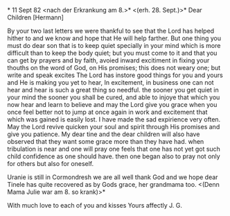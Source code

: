  <Montag Calw>* 11 Sept 82
 <nach der Erkrankung am 8.>*
 <(erh. 28. Sept.)>*
Dear Children [Hermann]

By your two last letters we were thankful to see that the Lord has helped hither to and we know and hope that He will help farther. But one thing you must do dear son that is to keep quiet specially in your mind which is more difficult than to keep the body quiet; but you must come to it and that you can get by prayers and by faith, avoied inward excitiment in fixing your thouths on the word of God, on His promises; this does not weary one; but write and speak excites The Lord has instore good things for you and yours and He is making you yet to hear, In excitement, in business one can not hear and hear is such a great thing so needful. the sooner you get quiet in your mind the sooner you shall be cured, and able to injoye that which you now hear and learn to believe and may the Lord give you grace when you once feel better not to jump at once again in work and excitement that which was gained is easily lost. I have made the sad expirience very often. May the Lord revive quicken your soul and spirit through His promises and give you patience. My dear tine and the dear children will also have observed that they want some grace more than they have had. when tribulation is near and one will pray one feels that one has not yet got such child confidence as one should have. then one began also to pray not only for others but also for oneself.

Uranie is still in Cormondresh we are all well thank God and we hope dear Tinele has quite recovered as by Gods grace, her grandmama too. <(Denn Mama Julie war am 8. so krank)>*

With much love to each of you and kisses
 Yours affectly
 J. G.
